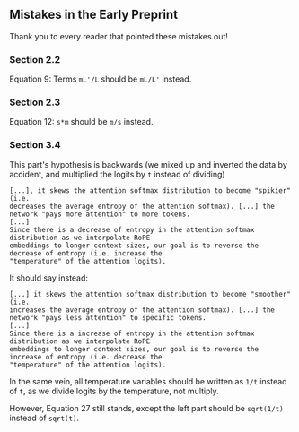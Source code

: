 ## Mistakes in the Early Preprint
Thank you to every reader that pointed these mistakes out!

### Section 2.2
Equation 9: Terms `mL'/L` should be `mL/L'` instead.

### Section 2.3
Equation 12: `s*m` should be `m/s` instead.

### Section 3.4

This part's hypothesis is backwards (we mixed up and inverted the data by accident, and multiplied the logits by `t` instead of dividing)
```
[...], it skews the attention softmax distribution to become "spikier" (i.e.
decreases the average entropy of the attention softmax). [...] the network "pays more attention" to more tokens.
[...]
Since there is a decrease of entropy in the attention softmax distribution as we interpolate RoPE
embeddings to longer context sizes, our goal is to reverse the decrease of entropy (i.e. increase the
"temperature" of the attention logits).
```

It should say instead:
```
[...] it skews the attention softmax distribution to become "smoother" (i.e.
increases the average entropy of the attention softmax). [...] the network "pays less attention" to specific tokens.
[...]
Since there is a increase of entropy in the attention softmax distribution as we interpolate RoPE
embeddings to longer context sizes, our goal is to reverse the increase of entropy (i.e. decrease the
"temperature" of the attention logits).
```

In the same vein, all temperature variables should be written as `1/t` instead of `t`, as we divide logits by the temperature, not multiply.

However, Equation 27 still stands, except the left part should be `sqrt(1/t)` instead of `sqrt(t)`.
